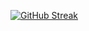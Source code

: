 [![GitHub Streak](https://github-readme-streak-stats.herokuapp.com?user=GnaniSai&theme=blueberry-duo&border_radius=20&date_format=j%20M%5B%20Y%5D)](https://git.io/streak-stats)
